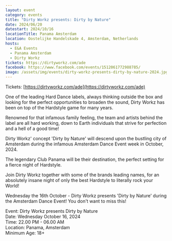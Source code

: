 ```yaml
---
layout: event
category: events
title: "Dirty Workz presents: Dirty by Nature"
date: 2024/06/20
datestart: 2024/10/16
locationTitle: Panama Amsterdam
location: Oostelijke Handelskade 4, Amsterdam, Netherlands
hosts:
  - E&A Events
  - Panama Amsterdam
  - Dirty Workz
tickets: https://dirtyworkz.com/ade
facebook: https://www.facebook.com/events/1512061772988785/
image: /assets/img/events/dirty-workz-presents-dirty-by-nature-2024.jpg
---
```


Tickets: [https://dirtyworkz.com/ade](https://dirtyworkz.com/ade)

One of the leading Hard Dance labels, always thinking outside the box and looking for the perfect opportunities to broaden the sound, Dirty Workz has been on top of the Hardstyle game for many years.

Renowned for that infamous family feeling, the team and artists behind the label are all hard working, down to Earth individuals that strive for perfection and a hell of a good time!

Dirty Workz' concept 'Dirty by Nature' will descend upon the bustling city of Amsterdam during the infamous Amsterdam Dance Event week in October, 2024.

The legendary Club Panama will be their destination, the perfect setting for a fierce night of Hardstyle.

Join Dirty Workz together with some of the brands leading names, for an absolutely insane night of only the best Hardstyle to literally rock your World!

Wednesday the 16th October - Dirty Workz presents 'Dirty by Nature' during the Amsterdam Dance Event! You don't want to miss this!

Event: Dirty Workz presents Dirty by Nature  
Date: Wednesday October 16, 2024  
Time: 22.00 PM - 06.00 AM  
Location: Panama, Amsterdam  
Minimum Age: 18+